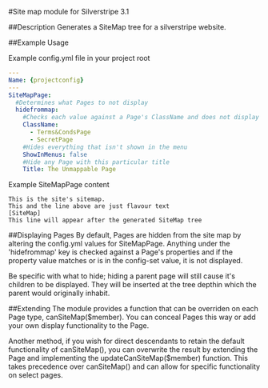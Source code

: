 #Site map module for Silverstripe 3.1

##Description
Generates a SiteMap tree for a silverstripe website.

##Example Usage

Example config.yml file in your project root 
```yaml
---
Name: {projectconfig}
---
SiteMapPage:
  #Determines what Pages to not display
  hidefrommap:
    #Checks each value against a Page's ClassName and does not display if it matches
    ClassName:
      - Terms&CondsPage
      - SecretPage
    #Hides everything that isn't shown in the menu
    ShowInMenus: false
    #Hide any Page with this particular title
    Title: The Unmappable Page
```

Example SiteMapPage content
```
This is the site's sitemap.
This and the line above are just flavour text
[SiteMap]
This line will appear after the generated SiteMap tree
```

##Displaying Pages
By default, Pages are hidden from the site map by altering the config.yml values for SiteMapPage.
Anything under the 'hidefrommap' key is checked against a Page's properties and if the property value matches or is
in the config-set value, it is not displayed.

Be specific with what to hide; hiding a parent page will still cause it's children to be displayed. They will be inserted at the tree depthin which the parent would originally inhabit.

##Extending
The module provides a function that can be overriden on each Page type, canSiteMap($member).
You can conceal Pages this way or add your own display functionality to the Page.

Another method, if you wish for direct descendants to retain the default functionality of canSiteMap(), you can
overwrite the result by extending the Page and implementing the updateCanSiteMap($member) function. This takes precedence over
canSiteMap() and can allow for specific functionality on select pages.
